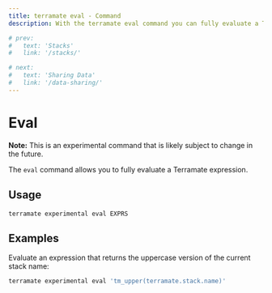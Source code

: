 ```yaml
---
title: terramate eval - Command
description: With the terramate eval command you can fully evaluate a Terramate expression.

# prev:
#   text: 'Stacks'
#   link: '/stacks/'

# next:
#   text: 'Sharing Data'
#   link: '/data-sharing/'
---
```


# Eval

**Note:** This is an experimental command that is likely subject to change in the future.

The `eval` command allows you to fully evaluate a Terramate expression.

## Usage

`terramate experimental eval EXPRS`

## Examples

Evaluate an expression that returns the uppercase version of the current stack name: 

```bash
terramate experimental eval 'tm_upper(terramate.stack.name)'
```
